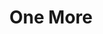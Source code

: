 ---
layout: archive
title: "One More"
categories: web
ads: false
share: false
linkurl: "http://onemore.yaeji.nyc"
client: Yaeji
image:
  id: 44566971250
  teaser: 44566971250
blurb: "Track and music video premiere site utilizing WebGL Shaders"
---